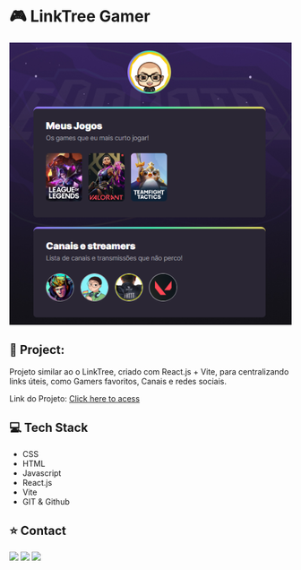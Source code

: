 <h1>🎮 LinkTree Gamer</h1>

<a href="https://projetos-4uclucmby-wictorlucianos-projects.vercel.app/"> <img src="./public/assets/readme.png"></a>

## 🔗 Project:

Projeto similar ao o LinkTree, criado com React.js + Vite, para centralizando links úteis, como Gamers favoritos, Canais e redes sociais.

Link do Projeto: [Click here to acess](https://projetos-4uclucmby-wictorlucianos-projects.vercel.app/)

## 💻 Tech Stack
 
- CSS
- HTML
- Javascript
- React.js
- Vite
- GIT & Github

## ⭐ Contact

<div align="start"> 
  <a href="https://instagram.com/wictor_luciano" target="_blank"><img src="https://img.shields.io/badge/-Instagram-%23E4405F?style=for-the-badge&logo=instagram&logoColor=white" target="_blank"></a>
  <a href = "mailto:wluciano01@gmail.com"><img src="https://img.shields.io/badge/-Gmail-%23333?style=for-the-badge&logo=gmail&logoColor=white" target="_blank"></a>
  <a href="https://www.linkedin.com/in/wictor-luciano-32b54b157" target="_blank"><img src="https://img.shields.io/badge/-LinkedIn-%230077B5?style=for-the-badge&logo=linkedin&logoColor=white" target="_blank"></a> 
</div>
